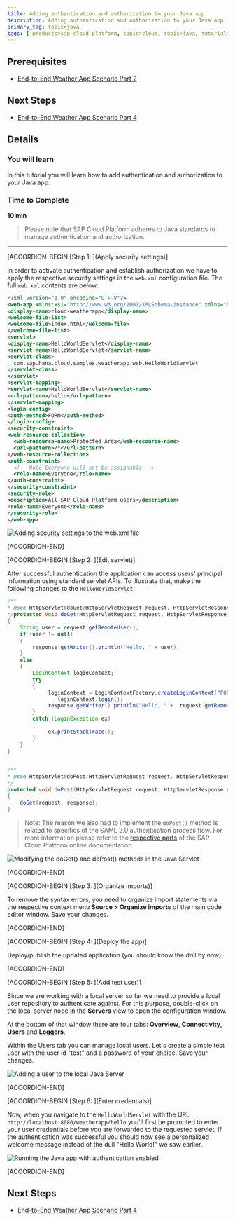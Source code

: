```yaml
---
title: Adding authentication and authorization to your Java app
description: Adding authentication and authorization to your Java app.
primary_tag: topic>java
tags: [ products>sap-cloud-platform, topic>cloud, topic>java, tutorial>intermediate]
---
```


## Prerequisites  
- [End-to-End Weather App Scenario Part 2](https://www.sap.com/developer/tutorials/hcp-java-weatherapp-part2.html)

## Next Steps
- [End-to-End Weather App Scenario Part 4](https://www.sap.com/developer/tutorials/hcp-java-weatherapp-part4.html)

## Details
### You will learn  
In this tutorial you will learn how to add authentication and authorization to your Java app.

### Time to Complete
**10 min**

>Please note that SAP Cloud Platform adheres to Java standards to manage authentication and authorization.

---

[ACCORDION-BEGIN [Step 1: ](Apply security settings)]

In order to activate authentication and establish authorization we have to apply the respective security settings in the `web.xml` configuration file. The full `web.xml` contents are below:

```xml
<?xml version="1.0" encoding="UTF-8"?>
<web-app xmlns:xsi="http://www.w3.org/2001/XMLSchema-instance" xmlns="http://java.sun.com/xml/ns/javaee" xsi:schemaLocation="http://java.sun.com/xml/ns/javaee http://java.sun.com/xml/ns/javaee/web-app_2_5.xsd" id="WebApp_ID" version="2.5">
<display-name>cloud-weatherapp</display-name>
<welcome-file-list>
<welcome-file>index.html</welcome-file>
</welcome-file-list>
<servlet>
<display-name>HelloWorldServlet</display-name>
<servlet-name>HelloWorldServlet</servlet-name>
<servlet-class>
  com.sap.hana.cloud.samples.weatherapp.web.HelloWorldServlet
</servlet-class>
</servlet>
<servlet-mapping>
<servlet-name>HelloWorldServlet</servlet-name>
<url-pattern>/hello</url-pattern>
</servlet-mapping>
<login-config>
<auth-method>FORM</auth-method>
</login-config>
<security-constraint>
<web-resource-collection>
  <web-resource-name>Protected Area</web-resource-name>
  <url-pattern>/*</url-pattern>
</web-resource-collection>
<auth-constraint>
  <!-- Role Everyone will not be assignable -->
  <role-name>Everyone</role-name>
</auth-constraint>
</security-constraint>
<security-role>
<description>All SAP Cloud Platform users</description>
<role-name>Everyone</role-name>
</security-role>
</web-app>
```

![Adding security settings to the web.xml file](https://raw.githubusercontent.com/SAPDocuments/Tutorials/master/tutorials/hcp-java-weatherapp-part3/e2e_03-1.png)


[ACCORDION-END]

[ACCORDION-BEGIN [Step 2: ](Edit servlet)]

After successful authentication the application can access users' principal information using standard servlet APIs. To illustrate that, make the following changes to the `HelloWorldServlet`:

```java
/**
* @see HttpServlet#doGet(HttpServletRequest request, HttpServletResponse response)
*/protected void doGet(HttpServletRequest request, HttpServletResponse response) throws ServletException, IOException
{
    String user = request.getRemoteUser();
    if (user != null)
    {
        response.getWriter().println("Hello, " + user);
    }
    else
    {
        LoginContext loginContext;
	    try
        {
             loginContext = LoginContextFactory.createLoginContext("FORM");
		 		loginContext.login();
             response.getWriter().println("Hello, " +  request.getRemoteUser());
        }
        catch (LoginException ex)
        {
             ex.printStackTrace();
	    }
    }
}


/**
* @see HttpServlet#doPost(HttpServletRequest request, HttpServletResponse response)
*/
protected void doPost(HttpServletRequest request, HttpServletResponse response) throws ServletException, IOException
{
	doGet(request, response);
}
```

>Note: The reason we also had to implement the `doPost()` method is related to specifics of the SAML 2.0 authentication process  flow. For more information please refer to the [respective parts](https://help.hana.ondemand.com/help/frameset.htm?e637f62abb571014857cb0232adc43a7.html) of the SAP Cloud Platform online documentation.

![Modifying the doGet() and doPost() methods in the Java Servlet](https://raw.githubusercontent.com/SAPDocuments/Tutorials/master/tutorials/hcp-java-weatherapp-part3/e2e_03-2.png)


[ACCORDION-END]

[ACCORDION-BEGIN [Step 3: ](Organize imports)]

To remove the syntax errors, you need to organize import statements via the respective context menu **Source > Organize imports** of the main code editor window. Save your changes.


[ACCORDION-END]

[ACCORDION-BEGIN [Step 4: ](Deploy the app)]

Deploy/publish the updated application (you should know the drill by now).


[ACCORDION-END]

[ACCORDION-BEGIN [Step 5: ](Add test user)]

Since we are working with a local server so far we need to provide a local user repository to authenticate against. For this purpose, double-click on the local server node in the **Servers** view to open the configuration window.

At the bottom of that window there are four tabs: **Overview**, **Connectivity**, **Users** and **Loggers**.

Within the Users tab you can manage local users. Let's create a simple test user with the user id "test" and a password of your choice. Save your changes.

![Adding a user to the local Java Server](https://raw.githubusercontent.com/SAPDocuments/Tutorials/master/tutorials/hcp-java-weatherapp-part3/e2e_03-5.png)


[ACCORDION-END]

[ACCORDION-BEGIN [Step 6: ](Enter credentials)]

Now, when you navigate to the `HelloWorldServlet` with the URL `http://localhost:8080/weatherapp/hello` you'll first be prompted to enter your user credentials before you are forwarded to the requested servlet. If the authentication was successful you should now see a personalized welcome message instead of the dull "Hello World!" we saw earlier.

![Running the Java app with authentication enabled](https://raw.githubusercontent.com/SAPDocuments/Tutorials/master/tutorials/hcp-java-weatherapp-part3/e2e_03-6.png)


[ACCORDION-END]


## Next Steps
- [End-to-End Weather App Scenario Part 4](https://www.sap.com/developer/tutorials/hcp-java-weatherapp-part4.html)
